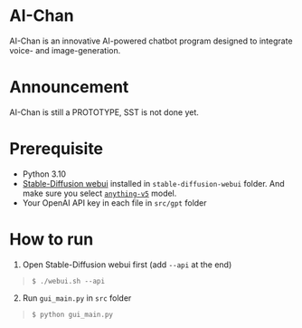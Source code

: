 # AI-Chan
AI-Chan is an innovative AI-powered chatbot program designed to integrate voice- and image-generation.

# Announcement
AI-Chan is still a PROTOTYPE, SST is not done yet.

# Prerequisite
* Python 3.10
* [Stable-Diffusion webui](https://github.com/AUTOMATIC1111/stable-diffusion-webui) installed in `stable-diffusion-webui` folder. And make sure you select [`anything-v5`](https://huggingface.co/stablediffusionapi/anything-v5) model.
* Your OpenAI API key in each file in `src/gpt` folder

# How to run
1. Open Stable-Diffusion webui first (add `--api` at the end)
> `$ ./webui.sh --api`
2. Run `gui_main.py` in `src` folder 
> `$ python gui_main.py`
